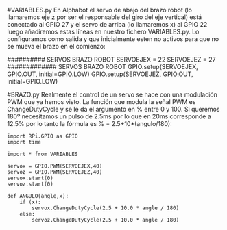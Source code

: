 #VARIABLES.py
En Alphabot el servo de abajo del brazo robot (lo llamaremos eje z por ser el responsable del giro del eje vertical) está conectado al GPIO 27 y el servo de arriba (lo llamaremos x) al GPIO 22 luego añadiremos estas líneas en nuestro fichero VARIABLES.py. Lo configuramos como salida y que inicialmente esten no activos para que no se mueva el brazo en el comienzo:

########## SERVOS BRAZO ROBOT
SERVOEJEX = 22
SERVOEJEZ = 27
############# SERVOS BRAZO ROBOT
GPIO.setup(SERVOEJEX, GPIO.OUT, initial=GPIO.LOW)
GPIO.setup(SERVOEJEZ, GPIO.OUT, initial=GPIO.LOW)

#BRAZO.py
Realmente el control de un servo se hace con una modulación PWM que ya hemos visto. La función que modula la señal PWM es ChangeDutyCycle y se le da el argumento en % entre 0 y 100. Si queremos 180º necesitamos un pulso de 2.5ms por lo que en 20ms corresponde a 12.5% por lo tanto la fórmula es % = 2.5+10*(angulo/180):

```cpp+lineNumbers:true
import RPi.GPIO as GPIO
import time

import * from VARIABLES

servox = GPIO.PWM(SERVOEJEX,40)
servoz = GPIO.PWM(SERVOEJEZ,40)
servox.start(0)
servoz.start(0)

def ANGULO(angle,x):
    if (x):
        servox.ChangeDutyCycle(2.5 + 10.0 * angle / 180)
    else:
        servoz.ChangeDutyCycle(2.5 + 10.0 * angle / 180)
```

